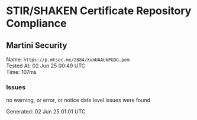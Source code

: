 # STIR/SHAKEN Certificate Repository Compliance

## Martini Security

Name: `https://p.mtsec.me/2884/XvnUAAUkPGDG.pem`\
Tested At: 02 Jun 25 00:49 UTC\
Time: 107ms

### Issues

no warning, or error, or notice date level issues were found

Generated: 02 Jun 25 01:01 UTC